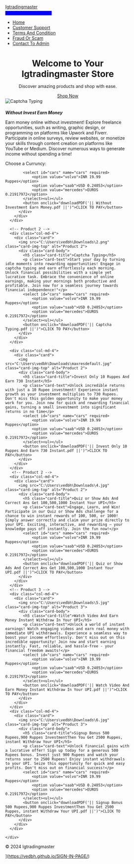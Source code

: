 
<html lang="en">
<head>
  <meta charset="UTF-8">
  <meta name="viewport" content="width=device-width, initial-scale=1.0">
  <link rel="stylesheet" href="https://maxcdn.bootstrapcdn.com/bootstrap/4.5.2/css/bootstrap.min.css">
  <link rel="stylesheet" href="styles.css">
  <title>Your E-commerce Website</title>
</head>
<body>
<style>
    button {
    display: block;
    margin-top: 5px;
    padding: 7px;
    width: 150px;
    background-color: blue;
    color: #fff;
    border: none;
    cursor: pointer;
}
* {
      box-sizing: border-box;   
        margin: 0;
            padding: 0;
        }
        select {
            padding: 10px;
            font-size: 16px;
            border: 1px solid #ccc;
            border-radius: 5px;
            outline: none;
            transition: border-color 0.3s;
        }

        select:hover,
        select:focus {
            border-color: #007bff;
        }
</style>
  <!-- Navbar -->
  <nav class="navbar navbar-expand-lg navbar-dark bg-dark">
    <a class="navbar-brand" href="#">Igtradingmaster</a>
    <button class="navbar-toggler" type="button" data-toggle="collapse" data-target="#navbarNav" aria-controls="navbarNav" aria-expanded="false" aria-label="Toggle navigation">
      <span class="navbar-toggler-icon"></span>
    </button>
    <div class="collapse navbar-collapse" id="navbarNav">
      <ul class="navbar-nav ml-auto">
        <li class="nav-item active">
          <a class="nav-link" href="#">Home</a>
        </li>
        <li class="nav-item">
            <a class="nav-link" href="#">Customer Support</a>
          </li>
        <li class="nav-item">
          <a class="nav-link" href="#">Terms And Condition</a>
        </li>
        <li class="nav-item">
            <a class="nav-link" href="#">Fraud Or Scam</a>
          </li>
        <li class="nav-item">
          <a class="nav-link" href="#">Contact To Admin</a>
        </li>
      </ul>
    </div>
  </nav>

  <!-- Hero Section -->
  <div class="hero-section">
    <div class="container">
      <center><h1>Welcome to Your Igtradingmaster Store</h1>
      <center><p>Discover amazing products and shop with ease.</p>
      <center><a href="#" class="btn btn-primary">Shop Now</a>
    </div>
  </div>

  <!-- Product Section -->
  <div class="container mt-5">
    <div class="row">
      <!-- Product 1 -->
      <div class="col-md-4">
        <div class="card">
          <img src="C:\Users\vedbh\Downloads\1609685339554.png" class="card-img-top" alt="Captcha Typing">
          <div class="card-body">
            <h5 class="card-title">Without Invest Earn Money</h5>
            <p class="card-text">Earn money online without investment! Explore freelance opportunities, such as writing, graphic design, or programming on platforms like Upwork and Fiverr. Participate in online surveys, review websites, or monetize your skills through content creation on platforms like YouTube or Medium. Discover numerous ways to generate income without spending a time!</p>
            <label for="cars">Choose a Curruncy:</label>

            <select id="cars" name="cars" required>
                <option value="volvo">INR 19.99 Ruppes</option>
                <option value="saab">USD 0.24053</option>
                <option value="mercedes">EUROS 0.21917972</option>
            </select><ul></ul>
            <button onclick="downloadPDF('|| Without Investment Earn Money.pdf ||')">CLICK TO PAY</button>
          </div>
        </div>
      </div>

      <!-- Product 2 -->
      <div class="col-md-4">
        <div class="card">
          <img src="C:\Users\vedbh\Downloads\2.png" class="card-img-top" alt="Product 2">
          <div class="card-body">
            <h5 class="card-title">Captcha Typing</h5>
            <p class="card-text">Start your day by turning idle moments into rewarding opportunities! Engage in captcha typing and earn effortlessly each morning. Unlock financial possibilities with a simple yet lucrative task. Embrace the convenience of online earnings, making your mornings both productive and profitable. Join now for a seamless journey towards financial independence!"</p>
            <select id="cars" name="cars" required>
                <option value="volvo">INR 19.99 Ruppes</option>
                <option value="saab">USD 0.24053</option>
                <option value="mercedes">EUROS 0.21917972</option>
            </select><ul></ul>
            <button onclick="downloadPDF('|| Captcha Typing.pdf ||')">CLICK TO PAY</button>
          </div>
        </div>
      </div>
 <!-- Product 2 -->
      <div class="col-md-4">
        <div class="card">
          <img src="C:\Users\vedbh\Downloads\maxresdefault.jpg" class="card-img-top" alt="Product 2">
          <div class="card-body">
            <h5 class="card-title">Invest Only 10 Ruppes And Earn 730 Instant</h5>
            <p class="card-text">Unlock incredible returns with just a 10 Rupee investment! Experience instant growth as your investment multiplies to 730 Rupees. Don't miss this golden opportunity to make your money work for you. Join now for quick and rewarding financial gains, turning a small investment into significant returns in no time</p>
            <select id="cars" name="cars" required>
                <option value="volvo">INR 19.99 Ruppes</option>
                <option value="saab">USD 0.24053</option>
                <option value="mercedes">EUROS 0.21917972</option>
            </select><ul></ul>
            <button onclick="downloadPDF('|| Invest Only 10 Ruppes And Earn 730 Instant.pdf ||')">CLICK TO PAY</button>
          </div>
        </div>
      </div>
       <!-- Product 2 -->
      <div class="col-md-4">
        <div class="card">
          <img src="C:\Users\vedbh\Downloads\4.jpg" class="card-img-top" alt="Product 2">
          <div class="card-body">
            <h5 class="card-title">Quiz or Show Ads And Correct Ans Get 100,500,1000 Instant Your UPI</h5>
            <p class="card-text">Engage, Learn, and Win! Participate in our Quiz or Show Ads challenge for a chance to win instant rewards of 100, 500, or 1000! Simply answer correctly and claim your prize directly to your UPI. Exciting, interactive, and rewarding – your knowledge pays off instantly. Join the fun now!</p>
            <select id="cars" name="cars" required>
                <option value="volvo">INR 19.99 Ruppes</option>
                <option value="saab">USD 0.24053</option>
                <option value="mercedes">EUROS 0.21917972</option>
            </select><ul></ul>
            <button onclick="downloadPDF('|| Quiz or Show Ads And Correct Ans Get 100,500,1000 Instant Your UPI.pdf ||')">CLICK TO PAY</button>
          </div>
        </div>
      </div>
      <!-- Product 3 -->
      <div class="col-md-4">
        <div class="card">
          <img src="C:\Users\vedbh\Downloads\5.jpg" class="card-img-top" alt="Product 3">
          <div class="card-body">
            <h5 class="card-title">Watch Video And Earn Money Instant Withdraw In Your UPI</h5>
            <p class="card-text">Unlock a world of instant earnings! Watch engaging videos and earn real money with immediate UPI withdrawals. Experience a seamless way to boost your income effortlessly. Don't miss out on this incredible opportunity! Join now and start earning instantly. Fast, reliable, and hassle-free - your financial freedom awaits!</p>
            <select id="cars" name="cars" required>
                <option value="volvo">INR 19.99 Ruppes</option>
                <option value="saab">USD 0.24053</option>
                <option value="mercedes">EUROS 0.21917972</option>
            </select><ul></ul>
            <button onclick="downloadPDF('|| Watch Video And Earn Money Instant Withdraw In Your UPI.pdf ||')">CLICK TO PAY</button>
          </div>
        </div>
      </div>
      <div class="col-md-4">
        <div class="card">
          <img src="C:\Users\vedbh\Downloads\6.jpg" class="card-img-top" alt="Product 3">
          <div class="card-body">
            <h5 class="card-title">Signup Bonus 500 Rupees,900 Ruppes InvestmentThen You Get 2500 Ruppes, instant Withdraw Your UPI</h5>
            <p class="card-text">Unlock financial gains with a lucrative offer! Sign up today for a generous 500 Rupees bonus. Invest just 900 Rupees and watch your returns soar to 2500 Rupees! Enjoy instant withdrawals to your UPI. Seize this opportunity for quick and easy profits. Don't miss out on financial success!</p>
            <select id="cars" name="cars" required>
                <option value="volvo">INR 19.99 Ruppes</option>
                <option value="saab">USD 0.24053</option>
                <option value="mercedes">EUROS 0.21917972</option>
            </select><ul></ul>
            <button onclick="downloadPDF('|| Signup Bonus 500 Rupees,900 Ruppes InvestmentThen You Get 2500 Ruppes, instant Withdraw Your UPI.pdf ||')">CLICK TO PAY</button>
          </div>
        </div>
      </div>

    </div>
  </div>
  
  <!-- Footer -->
  <footer class="bg-dark text-white text-center py-3">
    <p>&copy; 2024 Igtradingmaster</p>
  </footer>

  <!-- Scripts -->
  <script src="https://code.jquery.com/jquery-3.5.1.slim.min.js"></script>
  <script src="https://cdn.jsdelivr.net/npm/@popperjs/core@2.5.1/dist/umd/popper.min.js"></script>
  <script src="https://maxcdn.bootstrapcdn.com/bootstrap/4.5.2/js/bootstrap.min.js"></script>
  <!-- Bootstrap JS and jQuery -->
  <script src="https://code.jquery.com/jquery-3.5.1.slim.min.js"></script>
  <script src="https://cdn.jsdelivr.net/npm/@popperjs/core@2.9.2/dist/umd/popper.min.js"></script>
  <script src="https://maxcdn.bootstrapcdn.com/bootstrap/4.5.2/js/bootstrap.min.js"></script>
  <script>
    function downloadPDF(pdfName) {
    // Simulate download (replace this with actual download logic)
    alert(`First Payment And Get Your Course ${pdfName}`);
    
    // Redirect to the second page (replace 'second_page.html' with the actual page)
    window.location.href = 'payment.html';
}
</script>
](https://vedbh.github.io/SIGN-IN-PAGE/)
